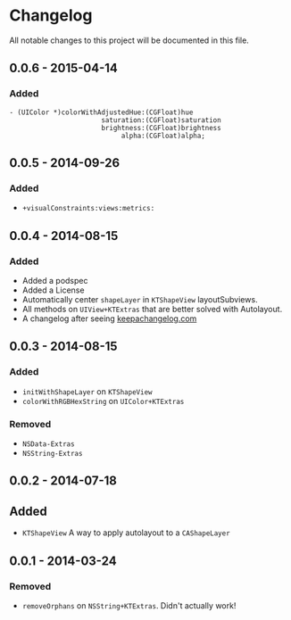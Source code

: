 # Changelog

All notable changes to this project will be documented in this file.

## 0.0.6 - 2015-04-14

### Added

```objc
- (UIColor *)colorWithAdjustedHue:(CGFloat)hue
                       saturation:(CGFloat)saturation
                       brightness:(CGFloat)brightness
                            alpha:(CGFloat)alpha;
```

## 0.0.5 - 2014-09-26

### Added

- `+visualConstraints:views:metrics:`

## 0.0.4 - 2014-08-15

### Added

- Added a podspec
- Added a License
- Automatically center `shapeLayer` in `KTShapeView` layoutSubviews.
- All methods on `UIView+KTExtras` that are better solved with Autolayout.
- A changelog after seeing [keepachangelog.com](http://keepachangelog.com/)

## 0.0.3 - 2014-08-15

### Added

- `initWithShapeLayer` on `KTShapeView`
- `colorWithRGBHexString` on `UIColor+KTExtras`

### Removed

- `NSData-Extras`
- `NSString-Extras`

## 0.0.2 - 2014-07-18

## Added

- `KTShapeView` A way to apply autolayout to a `CAShapeLayer`

## 0.0.1 - 2014-03-24

### Removed

- `removeOrphans` on `NSString+KTExtras`. Didn't actually work!

